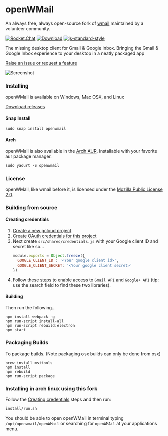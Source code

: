 # openWMail

An always free, always open-source fork of [wmail](https://github.com/Thomas101/wmail) maintained by a volunteer community.

[![Rocket.Chat](https://openwmail.rocket.chat/api/v1/shield.svg?type=channel&channel=general)](https://openwmail.rocket.chat/channel/general)
[![Download](https://img.shields.io/github/downloads/openWMail/openWMail/total.svg)](https://github.com/openWMail/openWMail/releases)
[![js-standard-style](https://img.shields.io/badge/code%20style-standard-brightgreen.svg)](http://standardjs.com/)

The missing desktop client for Gmail & Google Inbox. Bringing the Gmail & Google Inbox experience to your desktop in a neatly packaged app

[Raise an issue or request a feature](https://github.com/openWMail/openWMail/issues)

![Screenshot](https://raw.githubusercontent.com/openWMail/openWMail/master/.github/screenshot.png "Screenshot")

### Installing
openWMail is available on Windows, Mac OSX, and Linux

[Download releases](https://github.com/openWMail/openWMail/releases)

#### Snap Install
```
sudo snap install openwmail
```

#### Arch
openWMail is also available in the [Arch AUR](https://aur.archlinux.org/packages/openwmail/).  Installable with your favorite aur package manager.
```
sudo yaourt -S openwmail
```

### License

openWMail, like wmail before it, is licensed under the [Mozilla Public License 2.0](./LICENSE).

### Building from source

#### Creating credentials

1. [Create a new gcloud project](https://cloud.google.com/resource-manager/docs/creating-managing-projects)
2. [Create OAuth credentials for this project](https://support.google.com/cloud/answer/6158849?hl=pt-BR)
3. Next create `src/shared/credentials.js` with your Google client ID and
secret like so...
    ```js
    module.exports = Object.freeze({
      GOOGLE_CLIENT_ID : '<Your google client id>',
      GOOGLE_CLIENT_SECRET: '<Your google client secret>'
    })
    ```
4. Follow these [steps](https://cloud.google.com/endpoints/docs/openapi/enable-api#enabling_an_api)
to enable access to `Gmail API` and `Google+ API` (tip: use the search field to
find these two libraries).

#### Building

Then run the following...

```
npm install webpack -g
npm run-script install-all
npm run-script rebuild:electron
npm start
```

### Packaging Builds

To package builds. (Note packaging osx builds can only be done from osx)
```
brew install msitools
npm install
npm rebuild
npm run-script package
```

### Installing in arch linux using this fork

Follow the [Creating credentials](#creating-credentials) steps and then run:
```bash
install/run.sh
```

You should be able to open openWMail in terminal typing
`/opt/openwmail/openWMail` or searching for `openWMAil` at your
applications menu.
